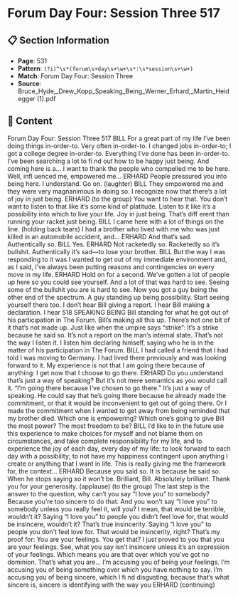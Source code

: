 # Forum Day Four: Session Three 517

## 📋 Section Information

- **Page**: 531
- **Pattern**: `(?i)^\s*(forum\s+day\s+\w+\s*:\s*session\s+\w+)`
- **Match**: Forum Day Four: Session Three
- **Source**: Bruce_Hyde,_Drew_Kopp_Speaking_Being_Werner_Erhard,_Martin_Heidegger (1).pdf

## 📄 Content

Forum Day Four: Session Three 517
BILL
For a great part of my life I’ve been doing things in-order-to. Very often in-order-to. I changed
jobs in-order-to; I got a college degree in-order-to. Everything I’ve done has been in-order-to.
I’ve been searching a lot to fi nd out how to be happy just being. And coming here is a... I want
to thank the people who compelled me to be here. Well, infl uenced me, empowered me...
ERHARD
People pressured you into being here. I understand. Go on.
(laughter)
BILL
They empowered me and they were very magnanimous in doing so. I recognize now that there’s
a lot of joy in just being.
ERHARD (to the group)
You want to hear that. You don’t want to listen to that like it’s some kind of platitude. Listen
to it like it’s a possibility into which to live your life. Joy in just being. That’s diff erent than
running your racket just being.
BILL
I came here with a lot of things on the line.
(holding back tears)
I had a brother who lived with me who was just killed in an automobile accident, and...
ERHARD
And that’s sad. Authentically so.
BILL
Yes.
ERHARD
Not racketedly so. Racketedly so it’s bullshit. Authentically it’s sad—to lose your brother.
BILL
But the way I was responding to it was I wanted to get out of my immediate environment and,
as I said, I’ve always been putting reasons and contingencies on every move in my life.
ERHARD
Hold on for a second. We’ve gotten a lot of people up here so you could see yourself. And a
lot of that was hard to see. Seeing some of the bullshit you are is hard to see. Now you got
a guy being the other end of the spectrum. A guy standing up being possibility. Start seeing
yourself there too. I don’t hear Bill giving a report. I hear Bill making a declaration. I hear
518
SPEAKING BEING
Bill standing for what he got out of his participation in The Forum. Bill’s making all this
up. There’s not one bit of it that’s not made up. Just like when the umpire says “strike”: It’s
a strike because he said so. It’s not a report on the man’s internal state. That’s not the way
I listen it. I listen him declaring himself, saying who he is in the matter of his participation
in The Forum.
BILL
I had called a friend that I had told I was moving to Germany. I had lived there previously and
was looking forward to it. My experience is not that I am going there because of anything: I get
now that I choose to go there.
ERHARD
Do you understand that’s just a way of speaking? But it’s not mere semantics as you would
call it. “I’m going there because I’ve chosen to go there.” It’s just a way of speaking. He could
say that he’s going there because he already made the commitment, or that it would be
inconvenient to get out of going there. Or I made the commitment when I wanted to get away
from being reminded that my brother died. Which one is empowering? Which one’s going to
give Bill the most power? The most freedom to be?
BILL
I’d like to in the future use this experience to make choices for myself and not blame them
on circumstances, and take complete responsibility for my life, and to experience the joy of
each day, every day of my life: to look forward to each day with a possibility; to not have my
happiness contingent upon anything I create or anything that I want in life. This is really giving
me the framework for, the context...
ERHARD
Because you said so. It is because he said so. When he stops saying so it won’t be. Brilliant, Bill.
Absolutely brilliant. Thank you for your generosity.
(applause)
(to the group)
The last step is the answer to the question, why can’t you say “I love you” to somebody? Because
you’re too sincere to do that. And you won’t say “I love you” to somebody unless you really feel
it, will you? I mean, that would be terrible, wouldn’t it? Saying “I love you” to people you didn’t
feel love for, that would be insincere, wouldn’t it? That’s true insincerity. Saying “I love you”
to people you don’t feel love for. That would be insincerity, right? That’s my proof for: You are
your feelings. You get that? I just proved to you that you are your feelings. See, what you say isn’t
insincere unless it’s an expression of your feelings. Which means you are that over which you’ve
got no dominion. That’s what you are... I’m accusing you of being your feelings. I’m accusing
you of being something over which you have nothing to say. I’m accusing you of being sincere,
which I fi nd disgusting, because that’s what sincere is, sincere is identifying with the way you
ERHARD (continuing)